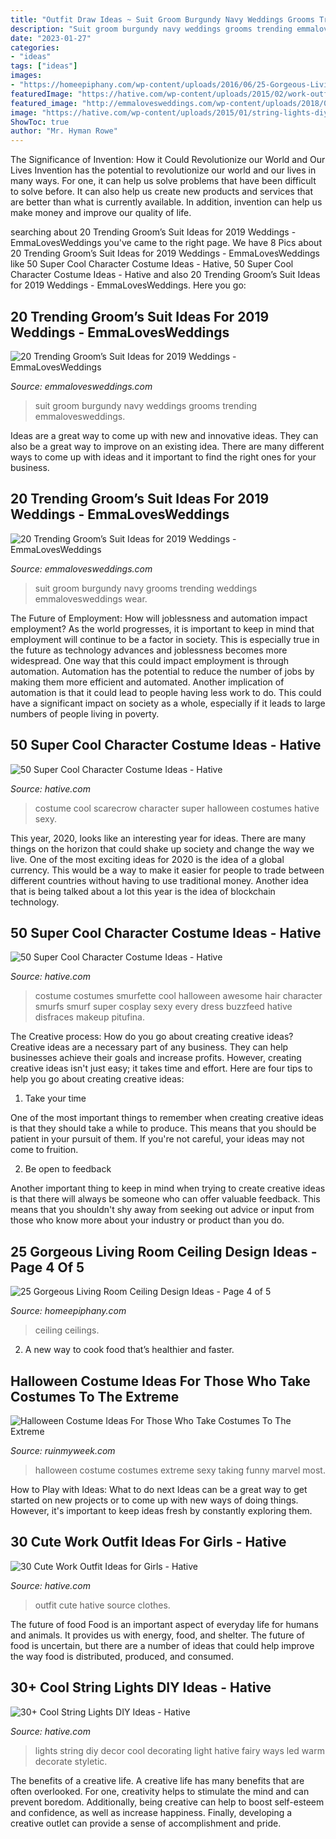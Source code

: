 ```yaml
---
title: "Outfit Draw Ideas ~ Suit Groom Burgundy Navy Weddings Grooms Trending Emmalovesweddings"
description: "Suit groom burgundy navy weddings grooms trending emmalovesweddings"
date: "2023-01-27"
categories:
- "ideas"
tags: ["ideas"]
images:
- "https://homeepiphany.com/wp-content/uploads/2016/06/25-Gorgeous-Living-Room-Ceiling-Design-Ideas-17.jpg"
featuredImage: "https://hative.com/wp-content/uploads/2015/02/work-outfit-ideas/23-cute-work-outfit-ideas-for-girls.jpg"
featured_image: "http://emmalovesweddings.com/wp-content/uploads/2018/09/navy-blue-and-burgundy-groom-wedding-suit-ideas.jpg"
image: "https://hative.com/wp-content/uploads/2015/01/string-lights-diy-ideas/34-string-lights-diy-ideas.jpg"
ShowToc: true
author: "Mr. Hyman Rowe"
---
```



The Significance of Invention: How it Could Revolutionize our World and Our Lives
Invention has the potential to revolutionize our world and our lives in many ways. For one, it can help us solve problems that have been difficult to solve before. It can also help us create new products and services that are better than what is currently available. In addition, invention can help us make money and improve our quality of life.

	

		
searching about 20 Trending Groom’s Suit Ideas for 2019 Weddings - EmmaLovesWeddings you've came to the right page. We have 8 Pics about 20 Trending Groom’s Suit Ideas for 2019 Weddings - EmmaLovesWeddings like 50 Super Cool Character Costume Ideas - Hative, 50 Super Cool Character Costume Ideas - Hative and also 20 Trending Groom’s Suit Ideas for 2019 Weddings - EmmaLovesWeddings. Here you go:
		
    
## 20 Trending Groom’s Suit Ideas For 2019 Weddings - EmmaLovesWeddings

<img loading=lazy src="http://emmalovesweddings.com/wp-content/uploads/2018/09/navy-blue-and-burgundy-groom-wedding-suit-ideas.jpg" onerror="this.onerror=null;this.src='https://tse3.mm.bing.net/th?id=OIP.5CIJ_xLi5B39_EmI1jrilgHaLH&amp;pid=15.1';" alt="20 Trending Groom’s Suit Ideas for 2019 Weddings - EmmaLovesWeddings">

_Source: emmalovesweddings.com_

>suit groom burgundy navy weddings grooms trending emmalovesweddings. 

	

Ideas are a great way to come up with new and innovative ideas. They can also be a great way to improve on an existing idea. There are many different ways to come up with ideas and it important to find the right ones for your business.

    
## 20 Trending Groom’s Suit Ideas For 2019 Weddings - EmmaLovesWeddings

<img loading=lazy src="http://emmalovesweddings.com/wp-content/uploads/2018/09/unique-groom-wedding-suit-with-navy-and-burgundy.jpg" onerror="this.onerror=null;this.src='https://tse4.mm.bing.net/th?id=OIP.fMcJigd-CUn-wt9zgNpxNAHaLF&amp;pid=15.1';" alt="20 Trending Groom’s Suit Ideas for 2019 Weddings - EmmaLovesWeddings">

_Source: emmalovesweddings.com_

>suit groom burgundy navy grooms trending weddings emmalovesweddings wear. 

	

The Future of Employment: How will joblessness and automation impact employment?
As the world progresses, it is important to keep in mind that employment will continue to be a factor in society. This is especially true in the future as technology advances and joblessness becomes more widespread. One way that this could impact employment is through automation. Automation has the potential to reduce the number of jobs by making them more efficient and automated. Another implication of automation is that it could lead to people having less work to do. This could have a significant impact on society as a whole, especially if it leads to large numbers of people living in poverty.

    
## 50 Super Cool Character Costume Ideas - Hative

<img loading=lazy src="https://hative.com/wp-content/uploads/2014/10/super-cool-costume-ideas/11-scarecrow-costume.jpg" onerror="this.onerror=null;this.src='https://tse1.mm.bing.net/th?id=OIP.kBGO-qK-kMEda0B8BUMnCwHaLH&amp;pid=15.1';" alt="50 Super Cool Character Costume Ideas - Hative">

_Source: hative.com_

>costume cool scarecrow character super halloween costumes hative sexy. 

	

This year, 2020, looks like an interesting year for ideas. There are many things on the horizon that could shake up society and change the way we live. One of the most exciting ideas for 2020 is the idea of a global currency. This would be a way to make it easier for people to trade between different countries without having to use traditional money. Another idea that is being talked about a lot this year is the idea of blockchain technology.

    
## 50 Super Cool Character Costume Ideas - Hative

<img loading=lazy src="https://hative.com/wp-content/uploads/2014/10/super-cool-costume-ideas/33-smurfette-costume.jpg" onerror="this.onerror=null;this.src='https://tse3.mm.bing.net/th?id=OIP.cEExjpPPCuDd2QGurNYOwQHaLH&amp;pid=15.1';" alt="50 Super Cool Character Costume Ideas - Hative">

_Source: hative.com_

>costume costumes smurfette cool halloween awesome hair character smurfs smurf super cosplay sexy every dress buzzfeed hative disfraces makeup pitufina. 

	

The Creative process: How do you go about creating creative ideas?
Creative ideas are a necessary part of any business. They can help businesses achieve their goals and increase profits. However, creating creative ideas isn't just easy; it takes time and effort. Here are four tips to help you go about creating creative ideas:
1. Take your time

One of the most important things to remember when creating creative ideas is that they should take a while to produce. This means that you should be patient in your pursuit of them. If you're not careful, your ideas may not come to fruition.

2. Be open to feedback

Another important thing to keep in mind when trying to create creative ideas is that there will always be someone who can offer valuable feedback. This means that you shouldn't shy away from seeking out advice or input from those who know more about your industry or product than you do.

    
## 25 Gorgeous Living Room Ceiling Design Ideas - Page 4 Of 5

<img loading=lazy src="https://homeepiphany.com/wp-content/uploads/2016/06/25-Gorgeous-Living-Room-Ceiling-Design-Ideas-17.jpg" onerror="this.onerror=null;this.src='https://tse1.mm.bing.net/th?id=OIP.bD3PbIZGkQWN65DpD47QIAHaE7&amp;pid=15.1';" alt="25 Gorgeous Living Room Ceiling Design Ideas - Page 4 of 5">

_Source: homeepiphany.com_

>ceiling ceilings. 

	

2. A new way to cook food that’s healthier and faster.

    
## Halloween Costume Ideas For Those Who Take Costumes To The Extreme

<img loading=lazy src="https://ruinmyweek.com/wp-content/uploads/2019/09/tk-halloween-costume-ideas-for-people-who-like-taking-their-costumes-to-the-extreme-21.jpg" onerror="this.onerror=null;this.src='https://tse4.mm.bing.net/th?id=OIP.tWa7Xx9GKxXy-Kq5Z4VnYAHaJ4&amp;pid=15.1';" alt="Halloween Costume Ideas For Those Who Take Costumes To The Extreme">

_Source: ruinmyweek.com_

>halloween costume costumes extreme sexy taking funny marvel most. 

	

How to Play with Ideas: What to do next
Ideas can be a great way to get started on new projects or to come up with new ways of doing things. However, it's important to keep ideas fresh by constantly exploring them.

    
## 30 Cute Work Outfit Ideas For Girls - Hative

<img loading=lazy src="https://hative.com/wp-content/uploads/2015/02/work-outfit-ideas/23-cute-work-outfit-ideas-for-girls.jpg" onerror="this.onerror=null;this.src='https://tse2.mm.bing.net/th?id=OIP.1qMbQsBRz_qTIKna5id0UwHaK4&amp;pid=15.1';" alt="30 Cute Work Outfit Ideas for Girls - Hative">

_Source: hative.com_

>outfit cute hative source clothes. 

	

The future of food
Food is an important aspect of everyday life for humans and animals. It provides us with energy, food, and shelter. The future of food is uncertain, but there are a number of ideas that could help improve the way food is distributed, produced, and consumed.

    
## 30+ Cool String Lights DIY Ideas - Hative

<img loading=lazy src="https://hative.com/wp-content/uploads/2015/01/string-lights-diy-ideas/34-string-lights-diy-ideas.jpg" onerror="this.onerror=null;this.src='https://tse3.mm.bing.net/th?id=OIP.D0_GbGnvpuPIcNc0Fi0nwQHaLF&amp;pid=15.1';" alt="30+ Cool String Lights DIY Ideas - Hative">

_Source: hative.com_

>lights string diy decor cool decorating light hative fairy ways led warm decorate styletic. 

	

The benefits of a creative life.
A creative life has many benefits that are often overlooked. For one, creativity helps to stimulate the mind and can prevent boredom. Additionally, being creative can help to boost self-esteem and confidence, as well as increase happiness. Finally, developing a creative outlet can provide a sense of accomplishment and pride.

